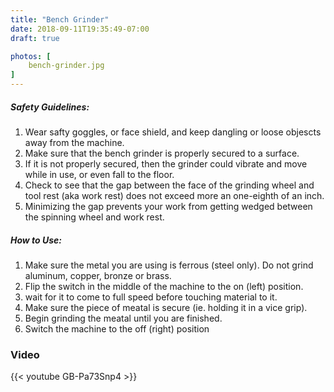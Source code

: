 ```yaml
---
title: "Bench Grinder"
date: 2018-09-11T19:35:49-07:00
draft: true

photos: [
    bench-grinder.jpg
]
---
```


##### Safety Guidelines:
1. Wear safty goggles, or face shield, and keep dangling or loose objescts away     from the machine. 
2. Make sure that the bench grinder is properly secured to a surface. 
3. If it is not properly secured, then the grinder could vibrate and move while     in use, or even fall to the floor.
4. Check to see that the gap between the face of the grinding wheel and tool rest (aka work rest) does not exceed more an one-eighth of an inch.
5. Minimizing the gap prevents your work from getting wedged between the spinning   wheel and work rest.



##### How to Use:
1. Make sure the metal you are using is ferrous (steel only). Do not grind          aluminum, copper, bronze or brass.
2. Flip the switch in the middle of the machine to the on (left) position.
3. wait for it to come to full speed before touching material to it.
4. Make sure the piece of meatal is secure (ie. holding it in a vice grip).
5. Begin grinding the meatal until you are finished.
6. Switch the machine to the off (right) position

### Video
{{< youtube GB-Pa73Snp4 >}}